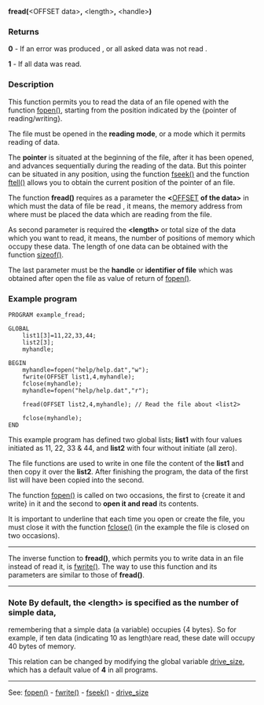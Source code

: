 **fread(**&lt;OFFSET data&gt;**,** &lt;length&gt;**,** &lt;handle&gt;**)**

### Returns

**0** - If an error was produced , or all asked data was not read .

**1** - If all data was read.

### Description

This function permits you to read the data of an file opened with the function
[fopen()](fopen().md), starting from the position indicated by the {pointer of
reading/writing}.

The file must be opened in the **reading mode**, or a mode which it permits
reading of data.

The **pointer** is situated at the beginning of the file, after it has been opened,
and advances sequentially during the reading of the data. But
this pointer can be situated in any position, using the function [fseek()](fseek().md)
and the function [ftell()](ftell().md) allows you to obtain the current
position of the pointer of an file.

The function **fread()** requires as a parameter the **&lt;**[OFFSET](offset.md)
**of the data&gt;** in which must the data of file be read , it means,
the memory address from where must be placed the data which are reading from the file.

As second parameter is required the **&lt;length&gt;** or total size of the data
which you want to read, it means, the number of positions of memory
which occupy these data. The length of one data can be obtained with the
function [sizeof()](sizeof().md).

The last parameter must be the **handle** or **identifier of file** which
was obtained after open the file as value of return of [fopen()](fopen().md).

### Example program
```
PROGRAM example_fread;

GLOBAL
    list1[3]=11,22,33,44;
    list2[3];
    myhandle;

BEGIN
    myhandle=fopen("help/help.dat","w");
    fwrite(OFFSET list1,4,myhandle);
    fclose(myhandle);
    myhandle=fopen("help/help.dat","r");

    fread(OFFSET list2,4,myhandle); // Read the file about <list2>

    fclose(myhandle);
END
```


This example program has defined two global lists; **list1** with four
values initiated as 11, 22, 33 &amp; 44, and **list2** with four without initiate
(all zero).

The file functions are used to write in one file the content
of the **list1** and then copy it over the **list2**. After finishing the program,
the data of the first list will have been copied into the second.

The function [fopen()](fopen().md) is called on two occasions, the first to {create it and
write} in it and the second to **open it and read** its contents.

It is important to underline that each time you open or create the file, you must
close it with the function [fclose()](fclose().md) (in the example
the file is closed on two occasions).

---------------------------------------


The inverse function to **fread()**, which permits you to write data in
an file instead of read it, is [fwrite()](fwrite().md). The way to use this
function and its parameters are similar to those of **fread()**.

---------------------------------------


### Note By default, the **&lt;length&gt;** is specified as the number of simple data,
remembering that a simple data (a variable) occupies {4
bytes}. So for example, if ten data (indicating 10 as
length)are read, these date will occupy 40 bytes of memory.

This relation can be changed by modifying the global variable [drive_size](global_unit_size.md),
which has a default value of **4** in all programs.

---------------------------------------
See: [fopen()](fopen().md) - [fwrite()](fwrite().md) - [fseek()](fseek().md) - [drive_size](global_unit_size.md)

